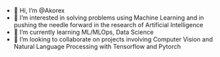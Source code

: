 - 👋 Hi, I’m @Akorex
- 👀 I’m interested in solving problems using Machine Learning and in pushing the needle forward in the research of Artificial Intelligence
- 🌱 I’m currently learning ML/MLOps, Data Science
- 💞️ I’m looking to collaborate on projects involving Computer Vision and Natural Language Processing with Tensorflow and Pytorch


<!---
Akorex/Akorex is a ✨ special ✨ repository because its `README.md` (this file) appears on your GitHub profile.
You can click the Preview link to take a look at your changes.
--->
